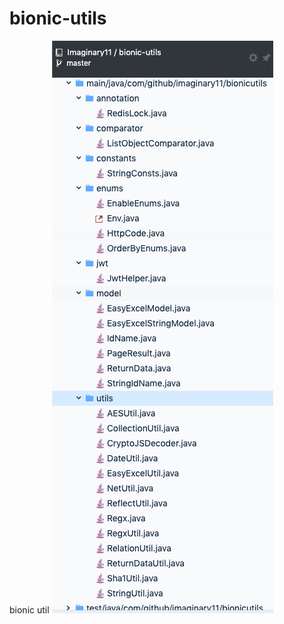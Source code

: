 # bionic-utils
bionic util
![](https://github.com/Imaginary11/bionic-utils/blob/master/bionic-util.png)

